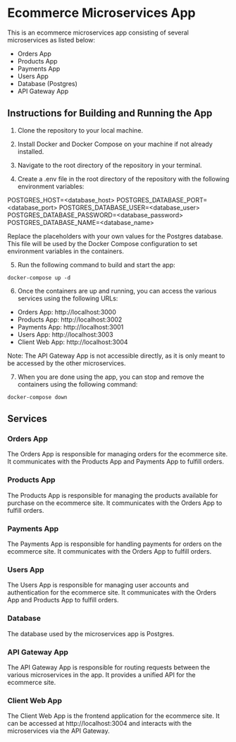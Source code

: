 # Ecommerce Microservices App

This is an ecommerce microservices app consisting of several microservices as listed below:

- Orders App
- Products App
- Payments App
- Users App
- Database (Postgres)
- API Gateway App

## Instructions for Building and Running the App

1. Clone the repository to your local machine.

2. Install Docker and Docker Compose on your machine if not already installed.

3. Navigate to the root directory of the repository in your terminal.

4. Create a .env file in the root directory of the repository with the following environment variables:

POSTGRES_HOST=<database_host>
POSTGRES_DATABASE_PORT=<database_port>
POSTGRES_DATABASE_USER=<database_user>
POSTGRES_DATABASE_PASSWORD=<database_password>
POSTGRES_DATABASE_NAME=<database_name>

Replace the placeholders with your own values for the Postgres database. This file will be used by the Docker Compose configuration to set environment variables in the containers.

5. Run the following command to build and start the app:

```
docker-compose up -d
```

6. Once the containers are up and running, you can access the various services using the following URLs:

- Orders App: http://localhost:3000
- Products App: http://localhost:3002
- Payments App: http://localhost:3001
- Users App: http://localhost:3003
- Client Web App: http://localhost:3004

Note: The API Gateway App is not accessible directly, as it is only meant to be accessed by the other microservices.

7. When you are done using the app, you can stop and remove the containers using the following command:

```
docker-compose down
```

## Services

### Orders App

The Orders App is responsible for managing orders for the ecommerce site. It communicates with the Products App and Payments App to fulfill orders.

### Products App

The Products App is responsible for managing the products available for purchase on the ecommerce site. It communicates with the Orders App to fulfill orders.

### Payments App

The Payments App is responsible for handling payments for orders on the ecommerce site. It communicates with the Orders App to fulfill orders.

### Users App

The Users App is responsible for managing user accounts and authentication for the ecommerce site. It communicates with the Orders App and Products App to fulfill orders.

### Database

The database used by the microservices app is Postgres.

### API Gateway App

The API Gateway App is responsible for routing requests between the various microservices in the app. It provides a unified API for the ecommerce site.


### Client Web App

The Client Web App is the frontend application for the ecommerce site. It can be accessed at http://localhost:3004 and interacts with the microservices via the API Gateway.